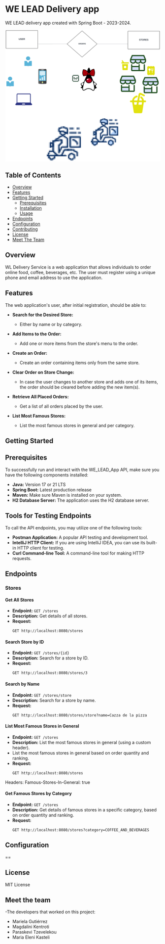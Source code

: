 # WE LEAD Delivery app

WE LEAD delivery app created with Spring Boot - 2023-2024.

![Project Image](imgs/DELIVERYAPP(lines).png)

## Table of Contents
- [Overview](#overview)
- [Features](#features)
- [Getting Started](#getting-started)
    - [Prerequisites](#prerequisites)
    - [Installation](#installation)
    - [Usage](#usage)
- [Endpoints](#endpoints)
- [Configuration](#configuration)
- [Contributing](#contributing)
- [License](#license)
- [Meet The Team](#meet-the-team)
  

## Overview

WL Delivery Service is a web application that allows individuals to order online food, coffee, beverages,
etc. The user must register using a unique phone and email address to use the application.
## Features


The web application's user, after initial registration, should be able to:

- **Search for the Desired Store:**
  - Either by name or by category.

- **Add Items to the Order:**
  - Add one or more items from the store's menu to the order.

- **Create an Order:**
  - Create an order containing items only from the same store.

- **Clear Order on Store Change:**
  - In case the user changes to another store and adds one of its items, the order should be cleared before adding the new item(s).

- **Retrieve All Placed Orders:**
  - Get a list of all orders placed by the user.

- **List Most Famous Stores:**
  - List the most famous stores in general and per category.

## Getting Started

## Prerequisites

To successfully run and interact with the WE_LEAD_App API, make sure you have the following components installed:

- **Java:** Version 17 or 21 LTS
- **Spring Boot:** Latest production release
- **Maven:** Make sure Maven is installed on your system.
- **H2 Database Server:** The application uses the H2 database server.

## Tools for Testing Endpoints

To call the API endpoints, you may utilize one of the following tools:

- **Postman Application:** A popular API testing and development tool.
- **IntelliJ HTTP Client:** If you are using IntelliJ IDEA, you can use its built-in HTTP client for testing.
- **Curl Command-line Tool:** A command-line tool for making HTTP requests.


## Endpoints

### Stores

#### Get All Stores

- **Endpoint:** `GET /stores`
- **Description:** Get details of all stores.
- **Request:**
  ```http
  GET http://localhost:8080/stores

#### Search Store by ID

- **Endpoint:** `GET /stores/{id}`
- **Description:** Search for a store by ID.
- **Request:**
  ```http
  GET http://localhost:8080/stores/3
  
#### Search by Name

- **Endpoint:** `GET /stores/store`
- **Description:** Search for a store by name.
- **Request:**
  ```http
  GET http://localhost:8080/stores/store?name=Cazza de la pizza

#### List Most Famous Stores in General

- **Endpoint:** `GET /stores`
- **Description:** List the most famous stores in general (using a custom header).
- List the most famous stores in general based on order quantity and ranking.
- **Request:**
  ```http
  GET http://localhost:8080/stores
Headers:
Famous-Stores-In-General: true

#### Get Famous Stores by Category

- **Endpoint:** `GET /stores`
- **Description:** Get details of famous stores in a specific category, based on order quantity and ranking.
- **Request:**
  ```http
  GET http://localhost:8080/stores?category=COFFEE_AND_BEVERAGES

## Configuration

==



## License

MIT License

## Meet the team

-The developers that worked on this project:
- Mariela Gutiérrez
- Magdalini Kentroti
- Paraskevi Tzevelekou
- Maria Eleni Kasteli
